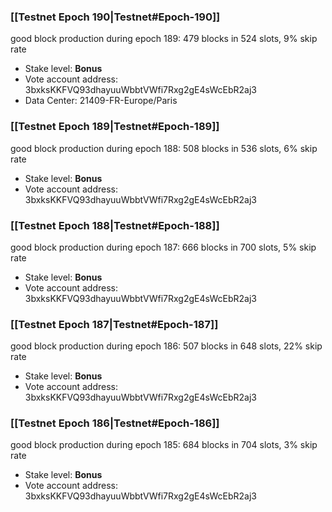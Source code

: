### [[Testnet Epoch 190|Testnet#Epoch-190]]
good block production during epoch 189: 479 blocks in 524 slots, 9% skip rate
* Stake level: **Bonus**
* Vote account address: 3bxksKKFVQ93dhayuuWbbtVWfi7Rxg2gE4sWcEbR2aj3
* Data Center: 21409-FR-Europe/Paris
### [[Testnet Epoch 189|Testnet#Epoch-189]]
good block production during epoch 188: 508 blocks in 536 slots, 6% skip rate
* Stake level: **Bonus**
* Vote account address: 3bxksKKFVQ93dhayuuWbbtVWfi7Rxg2gE4sWcEbR2aj3
### [[Testnet Epoch 188|Testnet#Epoch-188]]
good block production during epoch 187: 666 blocks in 700 slots, 5% skip rate
* Stake level: **Bonus**
* Vote account address: 3bxksKKFVQ93dhayuuWbbtVWfi7Rxg2gE4sWcEbR2aj3
### [[Testnet Epoch 187|Testnet#Epoch-187]]
good block production during epoch 186: 507 blocks in 648 slots, 22% skip rate
* Stake level: **Bonus**
* Vote account address: 3bxksKKFVQ93dhayuuWbbtVWfi7Rxg2gE4sWcEbR2aj3
### [[Testnet Epoch 186|Testnet#Epoch-186]]
good block production during epoch 185: 684 blocks in 704 slots, 3% skip rate
* Stake level: **Bonus**
* Vote account address: 3bxksKKFVQ93dhayuuWbbtVWfi7Rxg2gE4sWcEbR2aj3